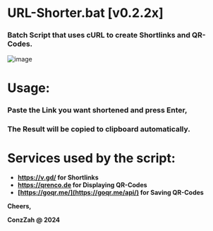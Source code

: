 # URL-Shorter.bat [v0.2.2x]
### Batch Script that uses cURL to create Shortlinks and QR-Codes.

![image](https://github.com/ConzZah/url-shorter.bat/assets/69615452/c2902b79-ebec-4412-8a47-5c683d756f32)

# Usage: 

### Paste the Link you want shortened and press Enter,

### The Result will be copied to clipboard automatically.


# Services used by the script:
- **https://v.gd/ for Shortlinks**
- **https://qrenco.de for Displaying QR-Codes**
- **[https://goqr.me/](https://goqr.me/api/) for Saving QR-Codes**

**Cheers,**

**ConzZah @ 2024**
